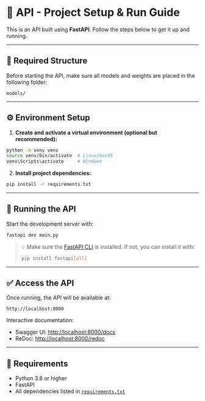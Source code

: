 # 🚀 API - Project Setup & Run Guide

This is an API built using **FastAPI**. Follow the steps below to get it up and running.

---

## 📁 Required Structure

Before starting the API, make sure all models and weights are placed in the following folder:

```
models/
```

---

## ⚙️ Environment Setup

1. **Create and activate a virtual environment (optional but recommended):**

```bash
python -m venv venv
source venv/bin/activate  # Linux/macOS
venv\Scripts\activate     # Windows
```

2. **Install project dependencies:**

```bash
pip install -r requirements.txt
```

---

## 🚦 Running the API

Start the development server with:

```bash
fastapi dev main.py
```

> 💡 Make sure the [FastAPI CLI](https://fastapi.tiangolo.com/) is installed. If not, you can install it with:
>
> ```bash
> pip install fastapi[all]
> ```

---

## ✅ Access the API

Once running, the API will be available at:

```
http://localhost:8000
```

Interactive documentation:

- Swagger UI: [http://localhost:8000/docs](http://localhost:8000/docs)
- ReDoc: [http://localhost:8000/redoc](http://localhost:8000/redoc)

---

## 🧠 Requirements

- Python 3.8 or higher
- FastAPI
- All dependencies listed in [`requirements.txt`](./requirements.txt)
